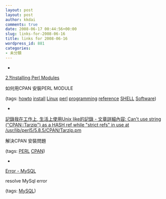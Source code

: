 ```yaml
---
layout: post
layout: post
author: kkdai
comments: true
date: 2008-06-17 00:44:56+00:00
slug: links-for-2008-06-16
title: links for 2008-06-16
wordpress_id: 881
categories:
- 未分類
---
```



	
  * 
		

[2.‽Installing Perl Modules](http://www.livejournal.com/doc/server/lj.install.perl_setup.modules.html)


		

如何用CPAN 安裝PERL MODULE


		

(tags: [howto](http://del.icio.us/kkdai/howto) [install](http://del.icio.us/kkdai/install) [Linux](http://del.icio.us/kkdai/Linux) [perl](http://del.icio.us/kkdai/perl) [programming](http://del.icio.us/kkdai/programming) [reference](http://del.icio.us/kkdai/reference) [SHELL](http://del.icio.us/kkdai/SHELL) [Software](http://del.icio.us/kkdai/Software))


	

	
  * 
		

[記錄我在工作上, 生活上使用Unix like的記錄 - 文章詳細內容: Can't use string ("CPAN::Tarzip") as a HASH ref while "strict refs" in use at /usr/lib/perl5/5.8.5/CPAN/Tarzip.pm](http://funnyd.idv.tw/blog/index.php?blog=2&blog=2&title=can_t_use_string_cpan_tarzip_as_a_hash_r&page=1&more=1&c=1&tb=1&pb=1&disp=single#c4014)


		

解決CPAN 安裝問題


		

(tags: [PERL](http://del.icio.us/kkdai/PERL) [CPAN](http://del.icio.us/kkdai/CPAN))


	

	
  * 
		

[Error - MySQL](http://bytes.com/forum/thread78379.html)


		

resolve MySql error


		

(tags: [MySQL](http://del.icio.us/kkdai/MySQL))


	



